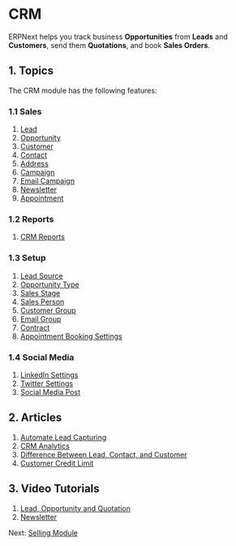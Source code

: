 <!-- add-breadcrumbs -->
<!-- title: CRM -->
# CRM

ERPNext helps you track business **Opportunities** from **Leads** and
**Customers**, send them **Quotations**, and book **Sales Orders**.

## 1. Topics
The CRM module has the following features:

### 1.1 Sales
1. [Lead](/docs/user/manual/en/CRM/lead)
1. [Opportunity](/docs/user/manual/en/CRM/opportunity)
1. [Customer](/docs/user/manual/en/CRM/customer)
1. [Contact](/docs/user/manual/en/CRM/contact)
1. [Address](/docs/user/manual/en/CRM/address)
1. [Campaign](/docs/user/manual/en/CRM/campaign)
1. [Email Campaign](/docs/user/manual/en/CRM/email-campaign)
1. [Newsletter](/docs/user/manual/en/CRM/newsletter)
1. [Appointment](/docs/user/manual/en/CRM/appointment)

### 1.2 Reports
1. [CRM Reports](/docs/user/manual/en/CRM/crm_reports)

### 1.3 Setup
1. [Lead Source](/docs/user/manual/en/CRM/lead_source)
1. [Opportunity Type](/docs/user/manual/en/CRM/opportunity_type)
1. [Sales Stage](/docs/user/manual/en/CRM/sales_stage)
1. [Sales Person](/docs/user/manual/en/CRM/sales-person)
1. [Customer Group](/docs/user/manual/en/CRM/customer-group)
1. [Email Group](/docs/user/manual/en/CRM/email_group)
1. [Contract](/docs/user/manual/en/CRM/contract)
1. [Appointment Booking Settings](/docs/user/manual/en/CRM/appointment-booking-settings)

### 1.4 Social Media

1. [LinkedIn Settings](/docs/user/manual/en/CRM/linkedin-settings)
1. [Twitter Settings](/docs/user/manual/en/CRM/twitter-settings)
1. [Social Media Post](/docs/user/manual/en/CRM/social-media-post)

## 2. Articles
1. [Automate Lead Capturing](/docs/user/manual/en/CRM/articles/automate_lead_capturing)
1. [CRM Analytics](/docs/user/manual/en/CRM/articles/sales_funnel)
1. [Difference Between Lead, Contact, and Customer](/docs/user/manual/en/CRM/articles/difference_between_lead_contact_and_customer)
1. [Customer Credit Limit](/docs/user/manual/en/accounts/credit-limit)

## 3. Video Tutorials
1. [Lead, Opportunity and Quotation](/docs/user/videos/learn/lead-to-quotation)
1. [Newsletter](/docs/user/videos/learn/newsletter)

Next: [Selling Module](/docs/user/manual/en/selling)
